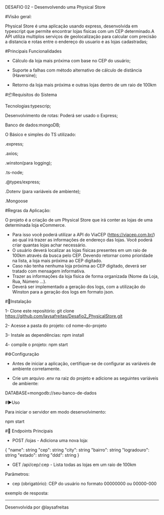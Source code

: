 DESAFIO 02 – Desenvolvendo uma Physical Store

#Visão geral:

Physical Store é uma aplicação usando express, desenvolvida em typescript que permite encontrar lojas
fisicas com um CEP determinado.A API utiliza multiplos serviços de geolocalização para calcular com precisão
a distancia e rotas entre o endereço do usuario e as lojas cadastradas;

#Principais Funcionalidades


- Cálculo da loja mais próxima com base no CEP do usuário;

- Suporte a falhas com método alternativo de cálculo de distância (Haversine);

- Retorno da loja mais próxima e outras lojas dentro de um raio de 100km


#📦Requisitos do Sistema

Tecnologias:typescrip;

Desenvolvimento de rotas: Poderá ser usado o Express;

Banco de dados:mongoDB;

O Básico e simples do TS utilizado:

.express;

.axios;

.winston(para logging);

.ts-node;

.@types/express;

.Dotenv (para variáveis de ambiente);

.Mongoose

#Regras da Aplicação:

O projeto é a criação de um Physical Store que irá conter as lojas de uma determinada loja eCommerce.
- Para isso você poderá utilizar a API do ViaCEP (https://viacep.com.br/) ao qual irá trazer as informações de endereço das lojas. Você poderá criar quantas lojas achar necessário.
- O usuário deverá localizar as lojas físicas presentes em um raio de 100km através da busca pelo CEP. Devendo retornar como prioridade na lista, a loja mais próxima ao CEP digitado.
- Caso não tenha nenhuma loja próxima ao CEP digitado, deverá ser tratado com mensagem informativa.
- Trazer as informações da loja física de forma organizada (Nome da Loja, Rua, Número ...).
- Deverá ser implementado a geração dos logs, com a utilização do Winston para a geração dos logs em formato json.

 #🔧Instalação
 
 1- Clone este repositório:
 git clone https://github.com/laysafreitas/Desafio2_PhysicalStore.git

2-  Acesse a pasta do projeto:
  cd nome-do-projeto

3- Instale as dependências:
npm install

4- compile o projeto:
npm start

#⚙️Configuração

- Antes de iniciar a aplicação, certifique-se de configurar as variáveis de ambiente corretamente.
  
- Crie um arquivo .env na raiz do projeto e adicione as seguintes variáveis de ambiente:

DATABASE=mongodb://seu-banco-de-dados


#▶️Uso

Para iniciar o servidor em modo desenvolvimento:

npm start

#📌 Endpoints Principais

- POST /lojas - Adiciona uma nova loja:

{
 "name": string
 "cep": string
 "city": string
 "bairro": string
 "logradouro": string
 "estado": string
 "ddd": string
}

- GET /api/cep/:cep - Lista todas as lojas em um raio de 100km
  
Parâmetros:
- cep (obrigatório): CEP do usuário no formato 00000000 ou 00000-000

exemplo de resposta:

<script src="https://gist.github.com/laysafreitas/1ca8d5cc51b21b74e971a13dc579dbfb.js"></script>

_______________________________________________________________________________________________________________________________________________________________________________________________________________

Desenvolvida por @laysafreitas


